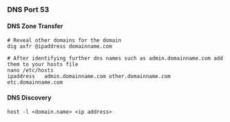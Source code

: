 ### DNS Port 53

#### DNS Zone Transfer
```
# Reveal other domains for the domain
dig axfr @ipaddress domainname.com

# After identifying further dns names such as admin.domainname.com add them to your hosts file
nano /etc/hosts
ipaddress   admin.domainname.com other.domainname.com etc.domainname.com
```

#### DNS Discovery
```
host -l <domain.name> <ip address> 
```
